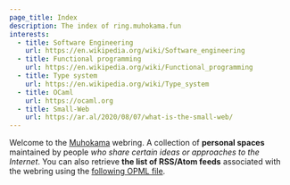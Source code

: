 ```yaml
---
page_title: Index
description: The index of ring.muhokama.fun
interests:
  - title: Software Engineering
    url: https://en.wikipedia.org/wiki/Software_engineering
  - title: Functional programming
    url: https://en.wikipedia.org/wiki/Functional_programming
  - title: Type system
    url: https://en.wikipedia.org/wiki/Type_system
  - title: OCaml
    url: https://ocaml.org
  - title: Small-Web
    url: https://ar.al/2020/08/07/what-is-the-small-web/
---
```


Welcome to the [Muhokama](https://github.com/muhokama/) webring. A collection of
**personal spaces** maintained by people _who share certain ideas or approaches
to the Internet_. You can also retrieve **the list of RSS/Atom feeds** associated
with the webring using the [following OPML file](/opml/ring.opml).
